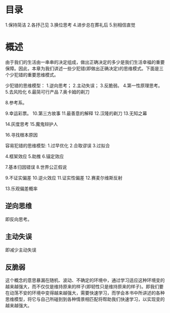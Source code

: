 # 目录
1.保持简洁
2.各抒己见
3.换位思考
4.进步总在葬礼后
5.别相信直觉

# 概述
由于我们的生活由一串串的决定组成，做出正确决定的多少是我们生活幸福的重要保障。因此，本章为我们讲述一些少犯错(即做出正确决定)的思维模式。下面是三个少犯错的重要思维模式。

少犯错的思维模型：
1.逆向思考；
2.主动失误；
3.反脆弱。
4.第一性原理思考。
5.去风险化
6.最简可行产品
7.奥卡姆的剃刀

8.参考系。

9.幸运彩票。
10.第三方故事
11.最善意的解释
12.汉隆的剃刀
13.无知之幕

14.灰度思考
15.魔鬼辩护人

16.寻找根本原因

容易犯错的思维模型:
1.过早优化
2.合取谬误
3.过拟合

4.框架效应
5.助推
6.锚定效应

7.基本归因错误
8.世界公正假说

9.不证实偏差
10.逆火效应
11.证实性偏差
12.赛麦尔维斯反射

13.乐观偏差概率

## 逆向思维
即反向思考。

## 主动失误
即减少主动失误

## 反脆弱
这个概念的意思暴漏在随机、波动、不确定的环境中，通过学习适应这种环境变的越来越强大，而不仅仅是维持原来的样子(即韧性只是维持原来的样子)。即我们要在动荡不安的环境中变得越来越强大，需要快速学习，而学会本书中所讲述的各种思维模型，将它与自己所碰到到各种情景相匹配将帮助我们快速学习，以实现变的越来越强大。


